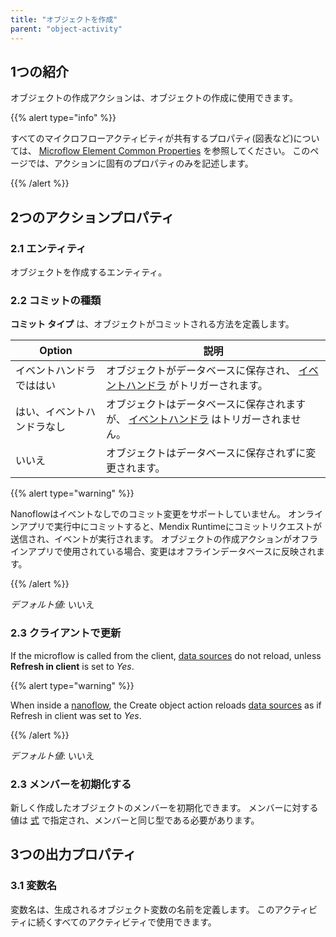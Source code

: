 ```yaml
---
title: "オブジェクトを作成"
parent: "object-activity"
---
```


## 1つの紹介

オブジェクトの作成アクションは、オブジェクトの作成に使用できます。

{{% alert type="info" %}}

すべてのマイクロフローアクティビティが共有するプロパティ(図表など)については、 [Microflow Element Common Properties](microflow-element-common-properties) を参照してください。 このページでは、アクションに固有のプロパティのみを記述します。

{{% /alert %}}

## 2つのアクションプロパティ

### 2.1 エンティティ

オブジェクトを作成するエンティティ。

### 2.2 コミットの種類

**コミット タイプ** は、オブジェクトがコミットされる方法を定義します。

| Option        | 説明                                                            |
| ------------- | ------------------------------------------------------------- |
| イベントハンドラでははい  | オブジェクトがデータベースに保存され、 [イベントハンドラ](event-handlers) がトリガーされます。     |
| はい、イベントハンドラなし | オブジェクトはデータベースに保存されますが、 [イベントハンドラ](event-handlers) はトリガーされません。 |
| いいえ           | オブジェクトはデータベースに保存されずに変更されます。                                   |

{{% alert type="warning" %}}

Nanoflowはイベントなしでのコミット変更をサポートしていません。 オンラインアプリで実行中にコミットすると、Mendix Runtimeにコミットリクエストが送信され、イベントが実行されます。 オブジェクトの作成アクションがオフラインアプリで使用されている場合、変更はオフラインデータベースに反映されます。

{{% /alert %}}

_デフォルト値:_ いいえ

### 2.3 クライアントで更新

If the microflow is called from the client, [data sources](data-sources) do not reload, unless **Refresh in client** is set to *Yes*.

{{% alert type="warning" %}}

When inside a [nanoflow](nanoflows), the Create object action reloads [data sources](data-sources) as if Refresh in client was set to *Yes*.

{{% /alert %}}

_デフォルト値_: いいえ

### 2.3 メンバーを初期化する

新しく作成したオブジェクトのメンバーを初期化できます。 メンバーに対する値は [式](expressions) で指定され、メンバーと同じ型である必要があります。

## 3つの出力プロパティ

### 3.1 変数名

変数名は、生成されるオブジェクト変数の名前を定義します。 このアクティビティに続くすべてのアクティビティで使用できます。
